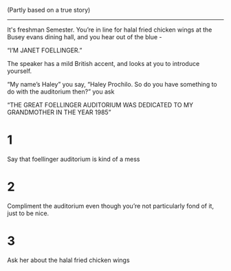 (Partly based on a true story)

------------------------------------------------------------------------------------------------------------------------

It's freshman Semester. You’re in line for halal fried chicken wings at the Busey evans dining hall,
and you hear out of the blue -

“I’M JANET FOELLINGER.”

The speaker has a mild British accent, and looks at you to introduce yourself.

“My name’s Haley” you say, “Haley Prochilo. So do you have something to do with the auditorium then?” you ask

“THE GREAT FOELLINGER AUDITORIUM WAS DEDICATED TO MY GRANDMOTHER IN THE YEAR 1985”

# 1
Say that foellinger auditorium is kind of a mess

# 2
Compliment the auditorium even though you’re not particularly fond of it, just to be nice.

# 3
Ask her about the halal fried chicken wings
